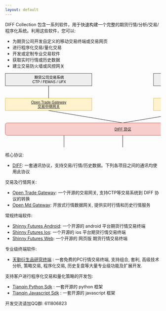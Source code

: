 ```yaml
---
layout: default
---
```


DIFF Collection 包含一系列软件，用于快速构建一个完整的期货行情/分析/交易/程序化系统。利用这些软件，您可以:

- 为期货公司开发自定义的移动交易终端或交易网页
- 进行程序化交易/量化交易
- 开发或定制专业交易软件
- 获取实时行情或历史数据
- 建立交易防火墙或风控网关

<svg xmlns="http://www.w3.org/2000/svg" xmlns:xlink="http://www.w3.org/1999/xlink" width="761px" height="361px" version="1.1"><defs/><g transform="translate(0.5,0.5)"><path d="M 190 240 L 190 200" fill="none" stroke="#000000" stroke-miterlimit="10" pointer-events="none"/><a xlink:href="https://github.com/shinnytech/shinny-futures-android"><rect x="130" y="240" width="120" height="40" fill="#dae8fc" stroke="#6c8ebf"/><g transform="translate(131.5,246.5)"><switch><foreignObject style="overflow:visible;" pointer-events="all" width="116" height="26" requiredFeatures="http://www.w3.org/TR/SVG11/feature#Extensibility"><div xmlns="http://www.w3.org/1999/xhtml" style="display: inline-block; font-size: 12px; font-family: Helvetica; color: rgb(0, 0, 0); line-height: 1.2; vertical-align: top; width: 116px; white-space: normal; word-wrap: normal; text-align: center;"><div xmlns="http://www.w3.org/1999/xhtml" style="display:inline-block;text-align:inherit;text-decoration:inherit;"><a href="https://github.com/shinnytech/shinny-futures-android">Shinny Futures Android</a></div></div></foreignObject><text x="58" y="19" fill="#000000" text-anchor="middle" font-size="12px" font-family="Helvetica">[Not supported by viewer]</text></switch></g></a><path d="M 620 80 L 620 40" fill="none" stroke="#000000" stroke-miterlimit="10"/><a xlink:href="https://github.com/shinnytech/open-md-gateway"><rect x="480" y="80" width="280" height="40" fill="#fff2cc" stroke="#d6b656"/><g transform="translate(570.5,86.5)"><switch><foreignObject style="overflow:visible;" pointer-events="all" width="99" height="26" requiredFeatures="http://www.w3.org/TR/SVG11/feature#Extensibility"><div xmlns="http://www.w3.org/1999/xhtml" style="display: inline-block; font-size: 12px; font-family: Helvetica; color: rgb(0, 0, 0); line-height: 1.2; vertical-align: top; width: 100px; white-space: nowrap; word-wrap: normal; text-align: center;"><div xmlns="http://www.w3.org/1999/xhtml" style="display:inline-block;text-align:inherit;text-decoration:inherit;"><div><a href="https://github.com/shinnytech/open-md-gateway">Open Md Gateway</a></div><div><a href="https://github.com/shinnytech/open-md-gateway">行情网关</a></div></div></div></foreignObject><text x="50" y="19" fill="#000000" text-anchor="middle" font-size="12px" font-family="Helvetica">[Not supported by viewer]</text></switch></g></a><a xlink:href="https://github.com/shinnytech/open-trade-gateway"><rect x="0" y="80" width="280" height="40" fill="#fff2cc" stroke="#d6b656"/><g transform="translate(82.5,86.5)"><switch><foreignObject style="overflow:visible;" pointer-events="all" width="114" height="26" requiredFeatures="http://www.w3.org/TR/SVG11/feature#Extensibility"><div xmlns="http://www.w3.org/1999/xhtml" style="display: inline-block; font-size: 12px; font-family: Helvetica; color: rgb(0, 0, 0); line-height: 1.2; vertical-align: top; width: 116px; white-space: nowrap; word-wrap: normal; text-align: center;"><div xmlns="http://www.w3.org/1999/xhtml" style="display:inline-block;text-align:inherit;text-decoration:inherit;"><a href="https://github.com/shinnytech/open-trade-gateway">Open Trade Gateway<br />交易中继网关</a><br /></div></div></foreignObject><text x="57" y="19" fill="#000000" text-anchor="middle" font-size="12px" font-family="Helvetica">[Not supported by viewer]</text></switch></g></a><rect x="0" y="0" width="280" height="40" fill="#eeeeee" stroke="#36393d"/><g transform="translate(87.5,6.5)"><switch><foreignObject style="overflow:visible;" pointer-events="all" width="104" height="26" requiredFeatures="http://www.w3.org/TR/SVG11/feature#Extensibility"><div xmlns="http://www.w3.org/1999/xhtml" style="display: inline-block; font-size: 12px; font-family: Helvetica; color: rgb(0, 0, 0); line-height: 1.2; vertical-align: top; width: 105px; white-space: nowrap; word-wrap: normal; text-align: center;"><div xmlns="http://www.w3.org/1999/xhtml" style="display:inline-block;text-align:inherit;text-decoration:inherit;">期货公司交易系统<br />CTP / FEMAS / UFX<br /></div></div></foreignObject><text x="52" y="19" fill="#000000" text-anchor="middle" font-size="12px" font-family="Helvetica">期货公司交易系统&lt;br&gt;CTP / FEMAS / UFX&lt;br&gt;</text></switch></g><rect x="480" y="0" width="280" height="40" fill="#eeeeee" stroke="#36393d"/><g transform="translate(577.5,13.5)"><switch><foreignObject style="overflow:visible;" pointer-events="all" width="84" height="12" requiredFeatures="http://www.w3.org/TR/SVG11/feature#Extensibility"><div xmlns="http://www.w3.org/1999/xhtml" style="display: inline-block; font-size: 12px; font-family: Helvetica; color: rgb(0, 0, 0); line-height: 1.2; vertical-align: top; width: 85px; white-space: nowrap; word-wrap: normal; text-align: center;"><div xmlns="http://www.w3.org/1999/xhtml" style="display:inline-block;text-align:inherit;text-decoration:inherit;">交易所行情系统<br /></div></div></foreignObject><text x="42" y="12" fill="#000000" text-anchor="middle" font-size="12px" font-family="Helvetica">交易所行情系统&lt;br&gt;</text></switch></g><path d="M 140 80 L 140 40" fill="none" stroke="#000000" stroke-miterlimit="10"/><path d="M 380 160 L 140 120" fill="none" stroke="#000000" stroke-miterlimit="10"/><path d="M 380 160 L 620 120" fill="none" stroke="#000000" stroke-miterlimit="10"/><a xlink:href="https://github.com/shinnytech/diff"><rect x="0" y="160" width="760" height="40" rx="6" ry="6" fill="#f8cecc" stroke="#b85450"/><g transform="translate(353.5,173.5)"><switch><foreignObject style="overflow:visible;" pointer-events="all" width="53" height="12" requiredFeatures="http://www.w3.org/TR/SVG11/feature#Extensibility"><div xmlns="http://www.w3.org/1999/xhtml" style="display: inline-block; font-size: 12px; font-family: Helvetica; color: rgb(0, 0, 0); line-height: 1.2; vertical-align: top; width: 54px; white-space: nowrap; word-wrap: normal; text-align: center;"><div xmlns="http://www.w3.org/1999/xhtml" style="display:inline-block;text-align:inherit;text-decoration:inherit;"><a href="http://differential-information-flow-for-finance.readthedocs.io/en/latest/">DIFF 协议</a></div></div></foreignObject><text x="27" y="12" fill="#000000" text-anchor="middle" font-size="12px" font-family="Helvetica">[Not supported by viewer]</text></switch></g></a><a xlink:href="https://github.com/shinnytech/shinny-futures-ios"><rect x="130" y="280" width="120" height="40" fill="#dae8fc" stroke="#6c8ebf"/><g transform="translate(147.5,286.5)"><switch><foreignObject style="overflow:visible;" pointer-events="all" width="85" height="26" requiredFeatures="http://www.w3.org/TR/SVG11/feature#Extensibility"><div xmlns="http://www.w3.org/1999/xhtml" style="display: inline-block; font-size: 12px; font-family: Helvetica; color: rgb(0, 0, 0); line-height: 1.2; vertical-align: top; width: 86px; white-space: nowrap; word-wrap: normal; text-align: center;"><div xmlns="http://www.w3.org/1999/xhtml" style="display:inline-block;text-align:inherit;text-decoration:inherit;"><a href="https://github.com/shinnytech/shinny-futures-ios">Shinny Futures <br />IOS</a><br /></div></div></foreignObject><text x="43" y="19" fill="#000000" text-anchor="middle" font-size="12px" font-family="Helvetica">[Not supported by viewer]</text></switch></g></a><a xlink:href="https://github.com/shinnytech/shinny-futures-web"><rect x="130" y="320" width="120" height="40" fill="#dae8fc" stroke="#6c8ebf"/><g transform="translate(147.5,326.5)"><switch><foreignObject style="overflow:visible;" pointer-events="all" width="85" height="26" requiredFeatures="http://www.w3.org/TR/SVG11/feature#Extensibility"><div xmlns="http://www.w3.org/1999/xhtml" style="display: inline-block; font-size: 12px; font-family: Helvetica; color: rgb(0, 0, 0); line-height: 1.2; vertical-align: top; width: 86px; white-space: nowrap; word-wrap: normal; text-align: center;"><div xmlns="http://www.w3.org/1999/xhtml" style="display:inline-block;text-align:inherit;text-decoration:inherit;"><a href="https://github.com/shinnytech/shinny-futures-web">Shinny Futures <br />Web</a><br /></div></div></foreignObject><text x="43" y="19" fill="#000000" text-anchor="middle" font-size="12px" font-family="Helvetica">[Not supported by viewer]</text></switch></g></a><a xlink:href="https://github.com/shinnytech/tqsdk-js"><rect x="510" y="280" width="120" height="40" fill="#dae8fc" stroke="#6c8ebf"/><g transform="translate(542.5,286.5)"><switch><foreignObject style="overflow:visible;" pointer-events="all" width="55" height="26" requiredFeatures="http://www.w3.org/TR/SVG11/feature#Extensibility"><div xmlns="http://www.w3.org/1999/xhtml" style="display: inline-block; font-size: 12px; font-family: Helvetica; color: rgb(0, 0, 0); line-height: 1.2; vertical-align: top; width: 56px; white-space: nowrap; word-wrap: normal; text-align: center;"><div xmlns="http://www.w3.org/1999/xhtml" style="display:inline-block;text-align:inherit;text-decoration:inherit;"><a href="https://github.com/shinnytech/tqsdk-js">Javascript<br />SDK</a><br /></div></div></foreignObject><text x="28" y="19" fill="#000000" text-anchor="middle" font-size="12px" font-family="Helvetica">[Not supported by viewer]</text></switch></g></a><path d="M 570 240 L 570 200" fill="none" stroke="#000000" stroke-miterlimit="10"/><a xlink:href="https://github.com/shinnytech/tqsdk-python"><rect x="510" y="240" width="120" height="40" fill="#dae8fc" stroke="#6c8ebf"/><g transform="translate(551.5,246.5)"><switch><foreignObject style="overflow:visible;" pointer-events="all" width="37" height="26" requiredFeatures="http://www.w3.org/TR/SVG11/feature#Extensibility"><div xmlns="http://www.w3.org/1999/xhtml" style="display: inline-block; font-size: 12px; font-family: Helvetica; color: rgb(0, 0, 0); line-height: 1.2; vertical-align: top; width: 38px; white-space: nowrap; word-wrap: normal; text-align: center;"><div xmlns="http://www.w3.org/1999/xhtml" style="display:inline-block;text-align:inherit;text-decoration:inherit;"><a href="https://github.com/shinnytech/tqsdk-python">Python<br />SDK</a><br /></div></div></foreignObject><text x="19" y="19" fill="#000000" text-anchor="middle" font-size="12px" font-family="Helvetica">[Not supported by viewer]</text></switch></g></a><path d="M 380 240 L 380 200" fill="none" stroke="#000000" stroke-miterlimit="10"/><a xlink:href="http://www.tq18.cn"><rect x="320" y="240" width="120" height="40" fill="#dae8fc" stroke="#6c8ebf"/><g transform="translate(355.5,253.5)"><switch><foreignObject style="overflow:visible;" pointer-events="all" width="48" height="12" requiredFeatures="http://www.w3.org/TR/SVG11/feature#Extensibility"><div xmlns="http://www.w3.org/1999/xhtml" style="display: inline-block; font-size: 12px; font-family: Helvetica; color: rgb(0, 0, 0); line-height: 1.2; vertical-align: top; width: 49px; white-space: nowrap; word-wrap: normal; text-align: center;"><div xmlns="http://www.w3.org/1999/xhtml" style="display:inline-block;text-align:inherit;text-decoration:inherit;"><a href="http://www.tq18.cn">天勤终端</a></div></div></foreignObject><text x="24" y="12" fill="#000000" text-anchor="middle" font-size="12px" font-family="Helvetica">[Not supported by viewer]</text></switch></g></a><a xlink:href="https://github.com/shinnytech/tqsdk-python"><rect x="320" y="280" width="60" height="40" fill="#dae8fc" stroke="#6c8ebf"/><g transform="translate(331.5,286.5)"><switch><foreignObject style="overflow:visible;" pointer-events="all" width="37" height="26" requiredFeatures="http://www.w3.org/TR/SVG11/feature#Extensibility"><div xmlns="http://www.w3.org/1999/xhtml" style="display: inline-block; font-size: 12px; font-family: Helvetica; color: rgb(0, 0, 0); line-height: 1.2; vertical-align: top; width: 38px; white-space: nowrap; word-wrap: normal; text-align: center;"><div xmlns="http://www.w3.org/1999/xhtml" style="display:inline-block;text-align:inherit;text-decoration:inherit;"><a href="https://github.com/shinnytech/tqsdk-python">Python<br />SDK</a><br /></div></div></foreignObject><text x="19" y="19" fill="#000000" text-anchor="middle" font-size="12px" font-family="Helvetica">[Not supported by viewer]</text></switch></g></a><a xlink:href="https://github.com/shinnytech/tqsdk-js"><rect x="380" y="280" width="60" height="40" fill="#dae8fc" stroke="#6c8ebf"/><g transform="translate(382.5,286.5)"><switch><foreignObject style="overflow:visible;" pointer-events="all" width="55" height="26" requiredFeatures="http://www.w3.org/TR/SVG11/feature#Extensibility"><div xmlns="http://www.w3.org/1999/xhtml" style="display: inline-block; font-size: 12px; font-family: Helvetica; color: rgb(0, 0, 0); line-height: 1.2; vertical-align: top; width: 56px; white-space: nowrap; word-wrap: normal; text-align: center;"><div xmlns="http://www.w3.org/1999/xhtml" style="display:inline-block;text-align:inherit;text-decoration:inherit;"><a href="https://github.com/shinnytech/tqsdk-js">Javascript<br />SDK</a><br /></div></div></foreignObject><text x="28" y="19" fill="#000000" text-anchor="middle" font-size="12px" font-family="Helvetica">[Not supported by viewer]</text></switch></g></a></g></svg>


核心协议:
  
- [DIFF](http://differential-information-flow-for-finance.readthedocs.io/en/latest/): 一套通讯协议，支持交易/行情/历史数据。下列各项目之间的通讯均使用此协议


交易及行情网关:

- [Open Trade Gateway](https://github.com/shinnytech/open-trade-gateway): 一个开源的交易网关, 支持CTP等交易系统到 DIFF 协议的转换
- [Open Md Gateway](https://github.com/shinnytech/open-md-gateway): 开放式行情数据网关, 提供实时行情和历史行情服务


常规终端软件:

- [Shinny Futures Android](https://github.com/shinnytech/shinny-futures-android): 一个开源的 android 平台期货行情交易终端
- [Shinny Futures Ios](https://github.com/shinnytech/shinny-futures-ios): 一个开源的 ios 平台期货行情交易终端
- [Shinny Futures Web](https://github.com/shinnytech/shinny-futures-web): 一个开源的 网页版 期货行情交易终端


专业级终端软件:
  
- [天勤衍生品研究终端](http://www.tq18.cn) : 一套免费的PC行情交易终端, 支持组合, 套利, 高级技术分析, 策略交易, 程序化交易, 历史复盘等大量专业级功能及扩展开发.


支持客户进行程序化交易和量化策略的开发包:

- [Tianqin Python Sdk](https://github.com/shinnytech/tqsdk-python) : 一套开源的 python 框架
- [Tianqin Javascript Sdk](https://github.com/shinnytech/tqsdk-js) : 一套开源的 javascript 框架


开发交流请加QQ群: 611806823

